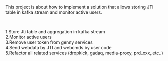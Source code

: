 This project is about how to implement a solution that allows storing JTI table in kafka stream and monitor active users.

<br/>

1.Store Jti table and aggregation in kafka stream
<br/>
2.Monitor active users
<br/>
3.Remove user token from genny services
<br/>
4.Send webdata by JTI and webcmds by user code
<br/>
5.Refactor all related services (dropkick, gadaq, media-proxy, prd_xxx,.etc..)



